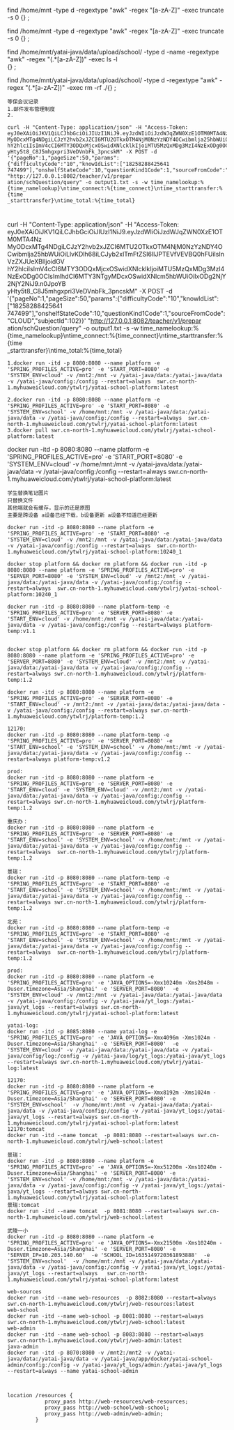 find /home/mnt -type d -regextype "awk" -regex "[a-zA-Z]" -exec truncate -s 0 {} \;


find /home/mnt -type d -regextype "awk" -regex "[a-zA-Z]" -exec truncate -s 0 {} \;



find /home/mnt/yatai-java/data/upload/school/ -type d -name -regextype "awk" -regex "(.*[a-zA-Z])" -exec ls -l  
{} \;

find /home/mnt/yatai-java/data/upload/school/ -type d -regextype "awk" -regex "(.*[a-zA-Z])" -exec rm -rf ./{} \;



```
等保会议记录
1.邮件发布管理制度
2.

curl -H "Content-Type: application/json" -H "Access-Token: eyJ0eXAiOiJKV1QiLCJhbGciOiJIUzI1NiJ9.eyJzdWIiOiJzdWJqZWN0XzE1OTM0MTA4Nz  
MyODcxMTg4NDgiLCJzY2hvb2xJZCI6MTU2OTkxOTM4NjM0NzYzNDY4OCwibmlja25hbWUiOiLlvKDlh68iLCJyb2xlTmFtZSI6IlJPTEVfVEVBQ0hFUiIsInVzZXJUeXBlIjoidGV  
hY2hlciIsImV4cCI6MTY3ODQxMjcxOSwidXNlcklkIjoiMTU5MzQxMDg3MzI4NzExODg0OCIsImlhdCI6MTY3NTgyMDcxOSwidXNlcm5hbWUiOiIxODg2NjY2NjY2NiJ9.n0JpoYB  
yHty5t8_C8J5mhgxpri3VeDVnbFk_3pncskM" -X POST -d '{"pageNo":1,"pageSize":50,"params":{"difficultyCode":"10","knowIdList":["18258288425641  
747499"],"onshelfStateCode":10,"questionKind1Code":1,"sourceFromCode":"CLOUD","subjectId":102}}' "http://127.0.0.1:8082/teacher/v1/prepar  
ation/schQuestion/query" -o output1.txt -s -w time_namelookup:%{time_namelookup}\ntime_connect:%{time_connect}\ntime_starttransfer:%{time  
_starttransfer}\ntime_total:%{time_total}
```

# 

curl -H "Content-Type: application/json" -H "Access-Token: eyJ0eXAiOiJKV1QiLCJhbGciOiJIUzI1NiJ9.eyJzdWIiOiJzdWJqZWN0XzE1OTM0MTA4Nz  
MyODcxMTg4NDgiLCJzY2hvb2xJZCI6MTU2OTkxOTM4NjM0NzYzNDY4OCwibmlja25hbWUiOiLlvKDlh68iLCJyb2xlTmFtZSI6IlJPTEVfVEVBQ0hFUiIsInVzZXJUeXBlIjoidGV  
hY2hlciIsImV4cCI6MTY3ODQxMjcxOSwidXNlcklkIjoiMTU5MzQxMDg3MzI4NzExODg0OCIsImlhdCI6MTY3NTgyMDcxOSwidXNlcm5hbWUiOiIxODg2NjY2NjY2NiJ9.n0JpoYB  
yHty5t8_C8J5mhgxpri3VeDVnbFk_3pncskM" -X POST -d '{"pageNo":1,"pageSize":50,"params":{"difficultyCode":"10","knowIdList":["18258288425641  
747499"],"onshelfStateCode":10,"questionKind1Code":1,"sourceFromCode":"CLOUD","subjectId":102}}' "http://127.0.0.1:8082/teacher/v1/prepar  
ation/schQuestion/query" -o output1.txt -s -w time_namelookup:%{time_namelookup}\ntime_connect:%{time_connect}\ntime_starttransfer:%{time  
_starttransfer}\ntime_total:%{time_total}

```
1.docker run -itd -p 8080:8080 --name platform -e 'SPRING_PROFILES_ACTIVE=pro' -e 'START_PORT=8080' -e 'SYSTEM_ENV=cloud' -v /mnt2:/mnt -v /yatai-java/data:/yatai-java/data -v /yatai-java/config:/config --restart=always  swr.cn-north-1.myhuaweicloud.com/ytwlrj/yatai-school-platform:latest

2.docker run -itd -p 8080:8080 --name platform -e 'SPRING_PROFILES_ACTIVE=pro' -e 'START_PORT=8080' -e 'SYSTEM_ENV=school' -v /home/mnt:/mnt -v /yatai-java/data:/yatai-java/data -v /yatai-java/config:/config --restart=always  swr.cn-north-1.myhuaweicloud.com/ytwlrj/yatai-school-platform:latest
3.docker pull swr.cn-north-1.myhuaweicloud.com/ytwlrj/yatai-school-platform:latest
```
docker run -itd -p 8080:8080 --name platform -e 'SPRING_PROFILES_ACTIVE=pro' -e 'START_PORT=8080' -e 'SYSTEM_ENV=cloud' -v /home/mnt:/mnt -v /yatai-java/data:/yatai-java/data -v /yatai-java/config:/config --restart=always  swr.cn-north-1.myhuaweicloud.com/ytwlrj/yatai-school-platform:latest

```
学生替换笔记图片
只替换文件
其他端就会有缓存，显示的还是原图
主要是跨设备 a设备已经下载，b设备更新 a设备不知道已经更新
```


```
docker run -itd -p 8080:8080 --name platform -e 'SPRING_PROFILES_ACTIVE=pro' -e 'START_PORT=8080' -e 'SYSTEM_ENV=cloud' -v /mnt2:/mnt -v /yatai-java/data:/yatai-java/data -v /yatai-java/config:/config --restart=always  swr.cn-north-1.myhuaweicloud.com/ytwlrj/yatai-school-platform:10240_1

docker stop platform && docker rm platform && docker run -itd -p 8080:8080 --name platform -e 'SPRING_PROFILES_ACTIVE=pro' -e 'SERVER_PORT=8080' -e 'SYSTEM_ENV=cloud' -v /mnt2:/mnt -v /yatai-java/data:/yatai-java/data -v /yatai-java/config:/config --restart=always  swr.cn-north-1.myhuaweicloud.com/ytwlrj/yatai-school-platform:10240_1

docker run -itd -p 8080:8080 --name platform-temp -e 'SPRING_PROFILES_ACTIVE=pro' -e 'SERVER_PORT=8080' -e 'START_ENV=cloud' -v /home/mnt:/mnt -v /yatai-java/data:/yatai-java/data -v /yatai-java/config:/config --restart=always platform-temp:v1.1


docker stop platform && docker rm platform && docker run -itd -p 8080:8080 --name platform -e 'SPRING_PROFILES_ACTIVE=pro' -e 'SERVER_PORT=8080' -e 'SYSTEM_ENV=cloud' -v /mnt2:/mnt -v /yatai-java/data:/yatai-java/data -v /yatai-java/config:/config --restart=always swr.cn-north-1.myhuaweicloud.com/ytwlrj/platform-temp:1.2
```

```
docker run -itd -p 8080:8080 --name platform -e 'SPRING_PROFILES_ACTIVE=pro' -e 'SERVER_PORT=8080' -e 'START_ENV=cloud' -v /mnt2:/mnt -v /yatai-java/data:/yatai-java/data -v /yatai-java/config:/config --restart=always swr.cn-north-1.myhuaweicloud.com/ytwlrj/platform-temp:1.2
```


```
12170:
docker run -itd -p 8080:8080 --name platform-temp -e 'SPRING_PROFILES_ACTIVE=pro' -e 'SERVER_PORT=8080' -e 'START_ENV=school' -e 'SYSTEM_ENV=school' -v /home/mnt:/mnt -v /yatai-java/data:/yatai-java/data -v /yatai-java/config:/config --restart=always platform-temp:v1.2

prod:
docker run -itd -p 8080:8080 --name platform -e 'SPRING_PROFILES_ACTIVE=pro' -e 'SERVER_PORT=8080' -e 'START_ENV=cloud' -e 'SYSTEM_ENV=cloud' -v /mnt2:/mnt -v /yatai-java/data:/yatai-java/data -v /yatai-java/config:/config --restart=always swr.cn-north-1.myhuaweicloud.com/ytwlrj/platform-temp:1.2

重庆办：
docker run -itd -p 8080:8080 --name platform -e 'SPRING_PROFILES_ACTIVE=pro' -e 'SERVER_PORT=8080' -e 'START_ENV=school' -e 'SYSTEM_ENV=school' -v /home/mnt:/mnt -v /yatai-java/data:/yatai-java/data -v /yatai-java/config:/config --restart=always  swr.cn-north-1.myhuaweicloud.com/ytwlrj/platform-temp:1.2

景瑞：
docker run -itd -p 8080:8080 --name platform-temp -e 'SPRING_PROFILES_ACTIVE=pro' -e 'START_PORT=8080' -e 'START_ENV=school' -e 'SYSTEM_ENV=school' -v /home/mnt:/mnt -v /yatai-java/data:/yatai-java/data -v /yatai-java/config:/config --restart=always swr.cn-north-1.myhuaweicloud.com/ytwlrj/platform-temp:1.2

北苑：
docker run -itd -p 8080:8080 --name platform-temp -e 'SPRING_PROFILES_ACTIVE=pro' -e 'START_PORT=8080' -e 'START_ENV=school' -e 'SYSTEM_ENV=school' -v /home/mnt:/mnt -v /yatai-java/data:/yatai-java/data -v /yatai-java/config:/config --restart=always  swr.cn-north-1.myhuaweicloud.com/ytwlrj/platform-temp:1.2
```


```
prod:
docker run -itd -p 8080:8080 --name platform -e 'SPRING_PROFILES_ACTIVE=pro' -e 'JAVA_OPTIONS=-Xmx10240m -Xms2048m -Duser.timezone=Asia/Shanghai' -e 'SERVER_PORT=8080'  -e 'SYSTEM_ENV=cloud' -v /mnt2:/mnt -v /yatai-java/data:/yatai-java/data -v /yatai-java/config:/config -v /yatai-java/yt_logs:/yatai-java/yt_logs --restart=always swr.cn-north-1.myhuaweicloud.com/ytwlrj/yatai-school-platform:latest

yatai-log:
docker run -itd -p 8085:8080 --name yatai-log -e 'SPRING_PROFILES_ACTIVE=pro' -e 'JAVA_OPTIONS=-Xmx4096m -Xms1024m -Duser.timezone=Asia/Shanghai' -e 'SERVER_PORT=8080'  -e 'SYSTEM_ENV=cloud' -v /yatai-java/data:/yatai-java/data -v /yatai-java/config/log:/config -v /yatai-java/log/yt_logs:/yatai-java/yt_logs --restart=always swr.cn-north-1.myhuaweicloud.com/ytwlrj/yatai-log:latest

12170:
docker run -itd -p 8080:8080 --name platform -e 'SPRING_PROFILES_ACTIVE=pro' -e 'JAVA_OPTIONS=-Xmx8192m -Xms1024m -Duser.timezone=Asia/Shanghai' -e 'SERVER_PORT=8080' -e 'SYSTEM_ENV=school'  -v /home/mnt:/mnt -v /yatai-java/data:/yatai-java/data -v /yatai-java/config:/config -v /yatai-java/yt_logs:/yatai-java/yt_logs --restart=always swr.cn-north-1.myhuaweicloud.com/ytwlrj/yatai-school-platform:latest
12170:tomcat
docker run -itd --name tomcat  -p 8081:8080 --restart=always swr.cn-north-1.myhuaweicloud.com/ytwlrj/web-school:latest

景瑞：
docker run -itd -p 8080:8080 --name platform -e 'SPRING_PROFILES_ACTIVE=pro' -e 'JAVA_OPTIONS=-Xmx51200m -Xms10240m -Duser.timezone=Asia/Shanghai' -e 'SERVER_PORT=8080' -e 'SYSTEM_ENV=school' -v /home/mnt:/mnt -v /yatai-java/data:/yatai-java/data -v /yatai-java/config:/config -v /yatai-java/yt_logs:/yatai-java/yt_logs --restart=always swr.cn-north-1.myhuaweicloud.com/ytwlrj/yatai-school-platform:latest
景瑞:tomcat
docker run -itd --name tomcat  -p 8081:8080 --restart=always swr.cn-north-1.myhuaweicloud.com/ytwlrj/web-school:latest

武陵一小
docker run -itd -p 8080:8080 --name platform -e 'SPRING_PROFILES_ACTIVE=pro' -e 'JAVA_OPTIONS=-Xmx21500m -Xms10240m -Duser.timezone=Asia/Shanghai' -e 'SERVER_PORT=8080' -e 'SERVER_IP=10.203.140.60'  -e 'SCHOOL_ID=1635149720361893888'  -e 'SYSTEM_ENV=school'  -v /home/mnt:/mnt -v /yatai-java/data:/yatai-java/data -v /yatai-java/config:/config -v /yatai-java/yt_logs:/yatai-java/yt_logs --restart=always   swr.cn-north-1.myhuaweicloud.com/ytwlrj/yatai-school-platform:latest

```


```
web-sources
docker run -itd --name web-resources  -p 8082:8080 --restart=always swr.cn-north-1.myhuaweicloud.com/ytwlrj/web-resources:latest
web-school
docker run -itd --name web-school -p 8081:8080 --restart=always swr.cn-north-1.myhuaweicloud.com/ytwlrj/web-school:latest
web-admin
docker run -itd --name web-school -p 8083:8080 --restart=always swr.cn-north-1.myhuaweicloud.com/ytwlrj/web-admin:latest
java-admin
docker run -itd -p 8070:8080 -v /mnt2:/mnt2 -v /yatai-java/data:/yatai-java/data -v /yatai-java/app/docker/yatai-school-admin/config:/config -v /yatai-java/yt_logs/admin:/yatai-java/yt_logs --restart=always --name yatai-school-admin 



location /resources {
            proxy_pass http://web-resources/web-resources;
            proxy_pass http://web-school/web-school;
            proxy_pass http://web-admin/web-admin;
         }
```
<!--stackedit_data:
eyJoaXN0b3J5IjpbMTA5OTI5MjYyMCwxMTA4MjE5OTE5LDg4Nz
M2NzYxMSwtNzc0OTA0MjgsLTExNTkyOTg3MTUsLTExNTg4NDkx
MzIsLTIxMzA1MTgwMzgsLTg5OTM5MTAwOCwxMDc0ODM2MjU3LC
0xMTUwNDk0NzMzLC0zOTUxNTAyNDYsMzg1NTMwMzU4LC0xMTY5
NTM0OTUsODA2NzE1MzcsMjEzOTA5MTIwNiwtMTQyNjA0Nzk3My
wxMjg2Njk2MDIzLC02ODY5MTQxNjQsMTQyOTYxODcwMywtMTQ3
MDE1MTAwNF19
-->